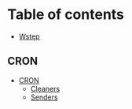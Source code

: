 # Table of contents

* [Wstęp](README.md)

## CRON <a id="cron-1"></a>

* [CRON](cron-1/cron/README.md)
  * [Cleaners](cron-1/cron/cleaners.md)
  * [Senders](cron-1/cron/senders.md)

